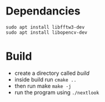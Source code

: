 # Dependancies
```
sudo apt install libfftw3-dev
sudo apt install libopencv-dev
```

# Build
+ create a directory called *build* 
+ inside build run ```cmake .. ```
+ then run make ``` make -j ```
+ run the program using ``` ./nextlook ```
